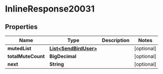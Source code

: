 

# InlineResponse20031


## Properties

Name | Type | Description | Notes
------------ | ------------- | ------------- | -------------
**mutedList** | [**List&lt;SendBirdUser&gt;**](SendBirdUser.md) |  |  [optional]
**totalMuteCount** | **BigDecimal** |  |  [optional]
**next** | **String** |  |  [optional]



